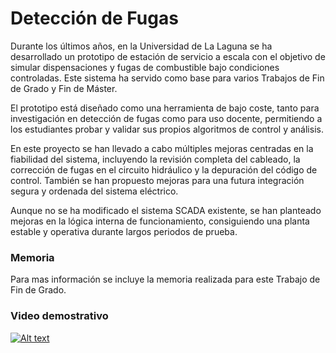 # Detección de Fugas

Durante los últimos años, en la Universidad de La Laguna se ha desarrollado un prototipo de estación de servicio a escala con el objetivo de simular dispensaciones y fugas de combustible bajo condiciones controladas. Este sistema ha servido como base para varios Trabajos de Fin de Grado y Fin de Máster.

El prototipo está diseñado como una herramienta de bajo coste, tanto para investigación en detección de fugas como para uso docente, permitiendo a los estudiantes probar y validar sus propios algoritmos de control y análisis.

En este proyecto se han llevado a cabo múltiples mejoras centradas en la fiabilidad del sistema, incluyendo la revisión completa del cableado, la corrección de fugas en el circuito hidráulico y la depuración del código de control. También se han propuesto mejoras para una futura integración segura y ordenada del sistema eléctrico.

Aunque no se ha modificado el sistema SCADA existente, se han planteado mejoras en la lógica interna de funcionamiento, consiguiendo una planta estable y operativa durante largos periodos de prueba.

### Memoria

Para mas información se incluye la memoria realizada para este Trabajo de Fin de Grado.

### Video demostrativo

[![Alt text](https://img.youtube.com/vi/p-8AencXYqs/0.jpg)](https://www.youtube.com/watch?v=p-8AencXYqs)